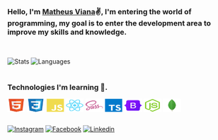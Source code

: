 ### Hello, I'm <a href="https://www.linkedin.com/in/matheus-viana-3149a81b0/"> Matheus Viana</a>✌️, I'm entering the world of programming, my goal is to enter the development area to improve my skills and knowledge.

##

<div style="display: inline_block"><br>
<img height="180em" align="center" alt="Stats" src="https://github-readme-stats.vercel.app/api/?username=Vianahdev&show_icons=true&theme=dracula&hide_border=false&include_all_commits=false&count_private=false" />
<img height="180em" align="center" alt="Languages" src="https://github-readme-stats.vercel.app/api/top-langs/?username=Vianahdev&layout=compact&theme=dracula&count_private=true" />
</div><br>

### Technologies I'm learning 📝.

<div style="display: inline_block">
  <img align="center" alt="Vianah-HTML" height="30" width="40" src="https://raw.githubusercontent.com/devicons/devicon/master/icons/html5/html5-original.svg">
  <img align="center" alt="Vianah-CSS" height="30" width="40" src="https://raw.githubusercontent.com/devicons/devicon/master/icons/css3/css3-original.svg">
  <img align="center" alt="Vianah-JS" height="30" width="40" src="https://raw.githubusercontent.com/devicons/devicon/master/icons/javascript/javascript-plain.svg">
  <img align="center" alt="Vianah-React" height="30" width="40" src="https://raw.githubusercontent.com/devicons/devicon/master/icons/react/react-original.svg">
  <img align="center" alt="Vianah-sass" height="30" width="40" src="https://raw.githubusercontent.com/devicons/devicon/master/icons/sass/sass-original.svg">
  <img align="center" alt="Vianah-typescript" height="30" width="40" src="https://raw.githubusercontent.com/devicons/devicon/master/icons/typescript/typescript-original.svg">
  <img align="center" alt="Vianah-bootstrap" height="30" width="40" src="https://raw.githubusercontent.com/devicons/devicon/master/icons/bootstrap/bootstrap-original.svg">
  <img align="center" alt="Vianah-Nodejs" height="30" width="40" src="https://raw.githubusercontent.com/devicons/devicon/master/icons/nodejs/nodejs-original.svg">
  <img align="center" alt="Vianah-bootstrap" height="30" width="40" src="https://raw.githubusercontent.com/devicons/devicon/master/icons/mongodb/mongodb-original.svg">
</div>

##

[![Instagram](https://img.shields.io/badge/Instagram-E4405F?style=for-the-badge&logo=instagram&logoColor=white)](https://www.instagram.com/mviannah/)
[![Facebook](https://img.shields.io/badge/Facebook-1877F2?style=for-the-badge&logo=facebook&logoColor=white)](https://www.facebook.com/mathues.viana)
[![Linkedin](https://img.shields.io/badge/LinkedIn-0077B5?style=for-the-badge&logo=linkedin&logoColor=white)](https://www.linkedin.com/in/matheus-viana-3149a81b0/)

